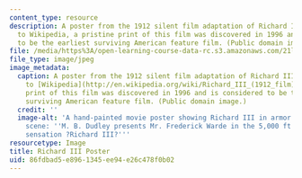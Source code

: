 ```yaml
---
content_type: resource
description: A poster from the 1912 silent film adaptation of Richard III. According
  to Wikipedia, a pristine print of this film was discovered in 1996 and is considered
  to be the earliest surviving American feature film. (Public domain image.)
file: /media/https%3A/open-learning-course-data-rc.s3.amazonaws.com/21l-435-shakespeare-film-and-media-fall-2002/86fdbad5e8961345ee94e26c478f0b02_21l-435f02.jpg
file_type: image/jpeg
image_metadata:
  caption: A poster from the 1912 silent film adaptation of Richard III. According
    to [Wikipedia](http://en.wikipedia.org/wiki/Richard_III_(1912_film)), a pristine
    print of this film was discovered in 1996 and is considered to be the earliest
    surviving American feature film. (Public domain image.)
  credit: ''
  image-alt: 'A hand-painted movie poster showing Richard III in armor in a battle
    scene: ''M. B. Dudley presents Mr. Frederick Warde in the 5,000 ft. photoplay
    sensation ?Richard III?'''
resourcetype: Image
title: Richard III Poster
uid: 86fdbad5-e896-1345-ee94-e26c478f0b02
---
```


